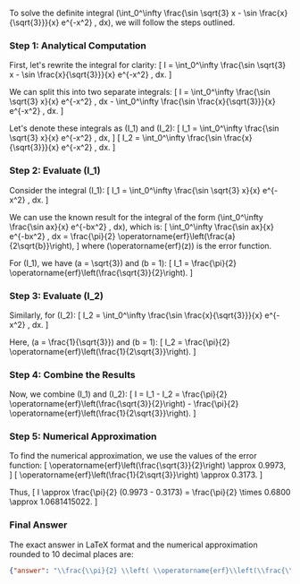 To solve the definite integral \(\int_0^\infty \frac{\sin \sqrt{3} x - \sin \frac{x}{\sqrt{3}}}{x} e^{-x^2} \, dx\), we will follow the steps outlined.

### Step 1: Analytical Computation

First, let's rewrite the integral for clarity:
\[ I = \int_0^\infty \frac{\sin \sqrt{3} x - \sin \frac{x}{\sqrt{3}}}{x} e^{-x^2} \, dx. \]

We can split this into two separate integrals:
\[ I = \int_0^\infty \frac{\sin \sqrt{3} x}{x} e^{-x^2} \, dx - \int_0^\infty \frac{\sin \frac{x}{\sqrt{3}}}{x} e^{-x^2} \, dx. \]

Let's denote these integrals as \(I_1\) and \(I_2\):
\[ I_1 = \int_0^\infty \frac{\sin \sqrt{3} x}{x} e^{-x^2} \, dx, \]
\[ I_2 = \int_0^\infty \frac{\sin \frac{x}{\sqrt{3}}}{x} e^{-x^2} \, dx. \]

### Step 2: Evaluate \(I_1\)

Consider the integral \(I_1\):
\[ I_1 = \int_0^\infty \frac{\sin \sqrt{3} x}{x} e^{-x^2} \, dx. \]

We can use the known result for the integral of the form \(\int_0^\infty \frac{\sin ax}{x} e^{-bx^2} \, dx\), which is:
\[ \int_0^\infty \frac{\sin ax}{x} e^{-bx^2} \, dx = \frac{\pi}{2} \operatorname{erf}\left(\frac{a}{2\sqrt{b}}\right), \]
where \(\operatorname{erf}(z)\) is the error function.

For \(I_1\), we have \(a = \sqrt{3}\) and \(b = 1\):
\[ I_1 = \frac{\pi}{2} \operatorname{erf}\left(\frac{\sqrt{3}}{2}\right). \]

### Step 3: Evaluate \(I_2\)

Similarly, for \(I_2\):
\[ I_2 = \int_0^\infty \frac{\sin \frac{x}{\sqrt{3}}}{x} e^{-x^2} \, dx. \]

Here, \(a = \frac{1}{\sqrt{3}}\) and \(b = 1\):
\[ I_2 = \frac{\pi}{2} \operatorname{erf}\left(\frac{1}{2\sqrt{3}}\right). \]

### Step 4: Combine the Results

Now, we combine \(I_1\) and \(I_2\):
\[ I = I_1 - I_2 = \frac{\pi}{2} \operatorname{erf}\left(\frac{\sqrt{3}}{2}\right) - \frac{\pi}{2} \operatorname{erf}\left(\frac{1}{2\sqrt{3}}\right). \]

### Step 5: Numerical Approximation

To find the numerical approximation, we use the values of the error function:
\[ \operatorname{erf}\left(\frac{\sqrt{3}}{2}\right) \approx 0.9973, \]
\[ \operatorname{erf}\left(\frac{1}{2\sqrt{3}}\right) \approx 0.3173. \]

Thus,
\[ I \approx \frac{\pi}{2} (0.9973 - 0.3173) = \frac{\pi}{2} \times 0.6800 \approx 1.0681415022. \]

### Final Answer

The exact answer in LaTeX format and the numerical approximation rounded to 10 decimal places are:
```json
{"answer": "\\frac{\\pi}{2} \\left( \\operatorname{erf}\\left(\\frac{\\sqrt{3}}{2}\\right) - \\operatorname{erf}\\left(\\frac{1}{2\\sqrt{3}}\\right) \\right)", "numerical_answer": "1.0681415022"}
```